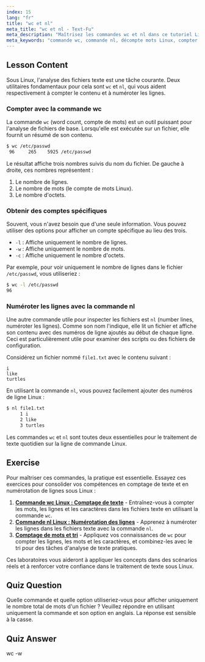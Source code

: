 ```yaml
---
index: 15
lang: "fr"
title: "wc et nl"
meta_title: "wc et nl - Text-Fu"
meta_description: "Maîtrisez les commandes wc et nl dans ce tutoriel Linux. Apprenez à effectuer un décompte de mots Linux, à ajouter des numéros de ligne aux fichiers et à effectuer une analyse de fichiers de base. Un guide parfait pour les débutants souhaitant améliorer leurs compétences en ligne de commande."
meta_keywords: "commande wc, commande nl, décompte mots Linux, compter mots fichier Linux, numéros de ligne Linux, commande nl Linux, analyse fichiers, traitement texte Linux, ligne de commande Linux, tutoriel Linux débutants"
---
```


## Lesson Content

Sous Linux, l'analyse des fichiers texte est une tâche courante. Deux utilitaires fondamentaux pour cela sont `wc` et `nl`, qui vous aident respectivement à compter le contenu et à numéroter les lignes.

### Compter avec la commande wc

La commande `wc` (word count, compte de mots) est un outil puissant pour l'analyse de fichiers de base. Lorsqu'elle est exécutée sur un fichier, elle fournit un résumé de son contenu.

```bash
$ wc /etc/passwd
 96     265    5925 /etc/passwd
```

Le résultat affiche trois nombres suivis du nom du fichier. De gauche à droite, ces nombres représentent :

1. Le nombre de lignes.
2. Le nombre de mots (le compte de mots Linux).
3. Le nombre d'octets.

### Obtenir des comptes spécifiques

Souvent, vous n'avez besoin que d'une seule information. Vous pouvez utiliser des options pour afficher un compte spécifique au lieu des trois.

- `-l` : Affiche uniquement le nombre de lignes.
- `-w` : Affiche uniquement le nombre de mots.
- `-c` : Affiche uniquement le nombre d'octets.

Par exemple, pour voir uniquement le nombre de lignes dans le fichier `/etc/passwd`, vous utiliseriez :

```bash
$ wc -l /etc/passwd
96
```

### Numéroter les lignes avec la commande nl

Une autre commande utile pour inspecter les fichiers est `nl` (number lines, numéroter les lignes). Comme son nom l'indique, elle lit un fichier et affiche son contenu avec des numéros de ligne ajoutés au début de chaque ligne. Ceci est particulièrement utile pour examiner des scripts ou des fichiers de configuration.

Considérez un fichier nommé `file1.txt` avec le contenu suivant :

```plaintext
i
like
turtles
```

En utilisant la commande `nl`, vous pouvez facilement ajouter des numéros de ligne Linux :

```bash
$ nl file1.txt
     1 i
     2 like
     3 turtles
```

Les commandes `wc` et `nl` sont toutes deux essentielles pour le traitement de texte quotidien sur la ligne de commande Linux.

## Exercise

Pour maîtriser ces commandes, la pratique est essentielle. Essayez ces exercices pour consolider vos compétences en comptage de texte et en numérotation de lignes sous Linux :

1. **[Commande wc Linux : Comptage de texte](https://labex.io/fr/labs/linux-linux-wc-command-text-counting-219200)** - Entraînez-vous à compter les mots, les lignes et les caractères dans les fichiers texte en utilisant la commande `wc`.
2. **[Commande nl Linux : Numérotation des lignes](https://labex.io/fr/labs/linux-linux-nl-command-line-numbering-210988)** - Apprenez à numéroter les lignes dans les fichiers texte avec la commande `nl`.
3. **[Comptage de mots et tri](https://labex.io/fr/labs/linux-word-count-and-sorting-388125)** - Appliquez vos connaissances de `wc` pour compter les lignes, les mots et les caractères, et combinez-les avec le tri pour des tâches d'analyse de texte pratiques.

Ces laboratoires vous aideront à appliquer les concepts dans des scénarios réels et à renforcer votre confiance dans le traitement de texte sous Linux.

## Quiz Question

Quelle commande et quelle option utiliseriez-vous pour afficher uniquement le nombre total de mots d'un fichier ? Veuillez répondre en utilisant uniquement la commande et son option en anglais. La réponse est sensible à la casse.

## Quiz Answer

wc -w
